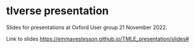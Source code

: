 # tlverse presentation
 
Slides for presentations at Oxford User group 21 November 2022. 

Link to slides https://emmavestesson.github.io/TMLE_presentation/slides#
